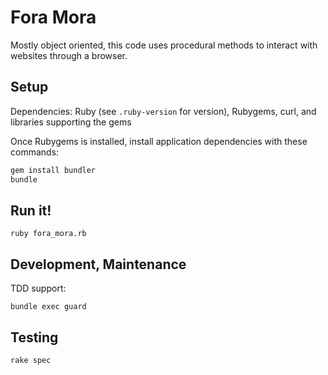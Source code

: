 # Fora Mora

Mostly object oriented, this code uses procedural methods to interact with websites through a browser.

## Setup

Dependencies: Ruby (see `.ruby-version` for version), Rubygems, curl, and libraries supporting the gems

Once Rubygems is installed, install application dependencies with these commands:

```bash
gem install bundler
bundle
```

## Run it!

`ruby fora_mora.rb`

## Development, Maintenance

TDD support:

`bundle exec guard`

## Testing

`rake spec`
